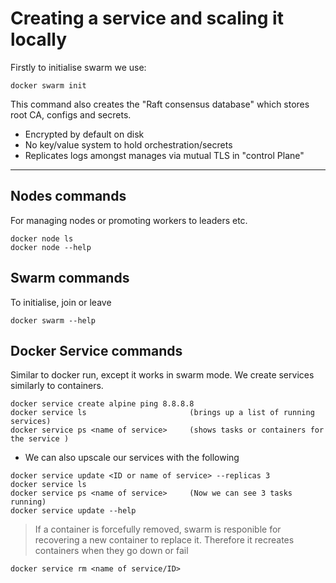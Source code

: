 # Creating a service and scaling it locally

Firstly to initialise swarm we use:

```
docker swarm init 
```
This command also creates the "Raft consensus database" which stores root CA, configs and secrets.
- Encrypted by default on disk
- No key/value system to hold orchestration/secrets
- Replicates logs amongst manages via mutual TLS in "control Plane" 

---

## Nodes commands 

For managing nodes or promoting workers to leaders etc. 

```
docker node ls
docker node --help
```

## Swarm commands

To initialise, join or leave 

```
docker swarm --help 
```

## Docker Service commands

Similar to docker run, except it works in swarm mode. We create services similarly to containers.

```
docker service create alpine ping 8.8.8.8
docker service ls 						(brings up a list of running services) 
docker service ps <name of service> 	(shows tasks or containers for the service ) 
```
- We can also upscale our services with the following

```
docker service update <ID or name of service> --replicas 3
docker service ls
docker service ps <name of service>		(Now we can see 3 tasks running)
docker service update --help 
```

> If a container is forcefully removed, swarm is responible for recovering a new container to replace it. Therefore it recreates containers when they go down or fail

```
docker service rm <name of service/ID> 
```




